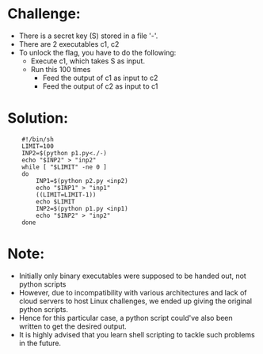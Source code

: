 # Challenge:
 + There is a secret key (S) stored in a file '-'.
 + There are 2 executables c1, c2
 + To unlock the flag, you have to do the following:
	+ Execute c1, which takes S as input.
	+ Run this 100 times
		+ Feed the output of c1 as input to c2
		+ Feed the output of c2 as input to c1

# Solution:
```
 	#!/bin/sh 
   	LIMIT=100
	INP2=$(python p1.py<./-)
	echo "$INP2" > "inp2"
	while [ "$LIMIT" -ne 0 ]
	do
		INP1=$(python p2.py <inp2)
		echo "$INP1" > "inp1"
		((LIMIT=LIMIT-1))
		echo $LIMIT
		INP2=$(python p1.py <inp1)
		echo "$INP2" > "inp2"
	done
```
# Note: 
 + Initially only binary executables were supposed to be handed out, not python scripts
 + However, due to incompatibility with various architectures and lack of cloud servers to host Linux challenges, we ended up giving the original python scripts. 
 + Hence for this particular case, a python script could've also been written to get the desired output. 
 + It is highly advised that you learn shell scripting to tackle such problems in the future.